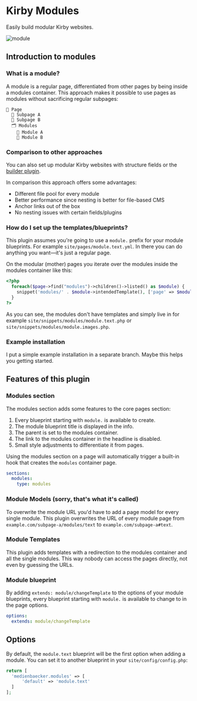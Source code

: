 # Kirby Modules

Easily build modular Kirby websites.

![module](https://user-images.githubusercontent.com/7975568/69164144-ba765480-0aef-11ea-8b4e-b586066c3cbf.gif)

## Introduction to modules

### What is a module?

A module is a regular page, differentiated from other pages by being inside a modules container.
This approach makes it possible to use pages as modules without sacrificing regular subpages:

```
📄 Page
  📄 Subpage A
  📄 Subpage B
  🗂 Modules
    📄 Module A
    📄 Module B
```

### Comparison to other approaches

You can also set up modular Kirby websites with structure fields or the [builder plugin](https://github.com/TimOetting/kirby-builder).

In comparison this approach offers some advantages:

- Different file pool for every module
- Better performance since nesting is better for file-based CMS
- Anchor links out of the box
- No nesting issues with certain fields/plugins

### How do I set up the templates/blueprints?

This plugin assumes you're going to use a `module.` prefix for your module blueprints. For example `site/pages/module.text.yml`. In there you can do anything you want—it's just a regular page.

On the modular (mother) pages you iterate over the modules inside the modules container like this:

```php
<?php
  foreach($page->find("modules")->children()->listed() as $module) {
    snippet('modules/' . $module->intendedTemplate(), ['page' => $module])
  } 
?>
```

As you can see, the modules don't have templates and simply live in for example `site/snippets/modules/module.text.php` or `site/snippets/modules/module.images.php`.

### Example installation

I put a simple example installation in a separate branch. Maybe this helps you getting started.

## Features of this plugin

### Modules section

The modules section adds some features to the core pages section: 

1. Every blueprint starting with `module.` is available to create.
2. The module blueprint title is displayed in the info.
3. The parent is set to the modules container.
4. The link to the modules container in the headline is disabled.
5. Small style adjustments to differentiate it from pages.

Using the modules section on a page will automatically trigger a built-in hook that creates the `modules` container page.

```yml
sections:
  modules:
    type: modules
```

### Module Models (sorry, that's what it's called)

To overwrite the module URL you'd have to add a page model for every single module.
This plugin overwrites the URL of every module page from `example.com/subpage-a/modules/text` to `example.com/subpage-a#text`.

### Module Templates

This plugin adds templates with a redirection to the modules container and all the single modules. This way nobody can access the pages directly, not even by guessing the URLs.

### Module blueprint

By adding `extends: module/changeTemplate` to the options of your module blueprints, every blueprint starting with `module.` is available to change to in the page options.

```yml
options:
  extends: module/changeTemplate
```

## Options

By default, the `module.text` blueprint will be the first option when adding a module. You can set it to another blueprint in your `site/config/config.php`:

```php
return [
  'medienbaecker.modules' => [
      'default' => 'module.text'
  ]
];
```
